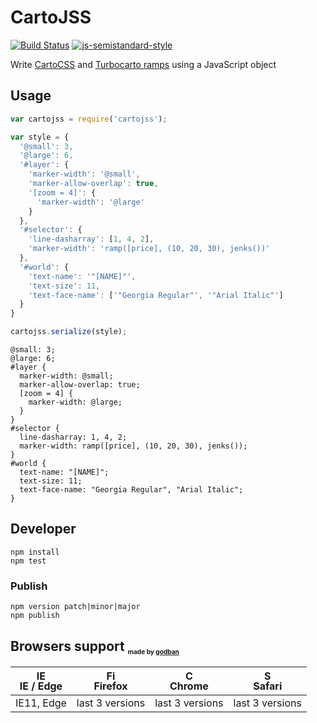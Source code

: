 # CartoJSS

[![Build Status](https://travis-ci.org/CartoDB/CartoJSS.png?branch=master)](https://travis-ci.org/CartoDB/CartoJSS)
[![js-semistandard-style](https://img.shields.io/badge/code%20style-semistandard-brightgreen.svg?style=flat-square)](https://github.com/Flet/semistandard)

Write [CartoCSS](https://carto.com/docs/carto-engine/cartocss) and [Turbocarto ramps](https://github.com/CartoDB/turbo-carto) using a JavaScript object

## Usage
```javascript
var cartojss = require('cartojss');

var style = {
  '@small': 3,
  '@large': 6,
  '#layer': {
    'marker-width': '@small',
    'marker-allow-overlap': true,
    '[zoom = 4]': {
      'marker-width': '@large'
    }
  },
  '#selector': {
    'line-dasharray': [1, 4, 2],
    'marker-width': 'ramp([price], (10, 20, 30), jenks())'
  },
  '#world': {
    'text-name': '"[NAME]"',
    'text-size': 11,
    'text-face-name': ['"Georgia Regular"', '"Arial Italic"']
  }
}

cartojss.serialize(style);
```

```
@small: 3;
@large: 6;
#layer {
  marker-width: @small;
  marker-allow-overlap: true;
  [zoom = 4] {
    marker-width: @large;
  }
}
#selector {
  line-dasharray: 1, 4, 2;
  marker-width: ramp([price], (10, 20, 30), jenks());
}
#world {
  text-name: "[NAME]";
  text-size: 11;
  text-face-name: "Georgia Regular", "Arial Italic";
}
```

## Developer

```
npm install
npm test
```

### Publish

```
npm version patch|minor|major
npm publish
```

## Browsers support <sub><sup><sub><sub>made by <a href="https://godban.github.io">godban</a></sub></sub></sup></sub>

| [<img src="https://raw.githubusercontent.com/godban/browsers-support-badges/master/src/images/edge.png" alt="IE / Edge" width="16px" height="16px" />](http://godban.github.io/browsers-support-badges/)</br>IE / Edge | [<img src="https://raw.githubusercontent.com/godban/browsers-support-badges/master/src/images/firefox.png" alt="Firefox" width="16px" height="16px" />](http://godban.github.io/browsers-support-badges/)</br>Firefox | [<img src="https://raw.githubusercontent.com/godban/browsers-support-badges/master/src/images/chrome.png" alt="Chrome" width="16px" height="16px" />](http://godban.github.io/browsers-support-badges/)</br>Chrome | [<img src="https://raw.githubusercontent.com/godban/browsers-support-badges/master/src/images/safari.png" alt="Safari" width="16px" height="16px" />](http://godban.github.io/browsers-support-badges/)</br>Safari |
| --------- | --------- | --------- | --------- |
| IE11, Edge| last 3 versions| last 3 versions| last 3 versions
